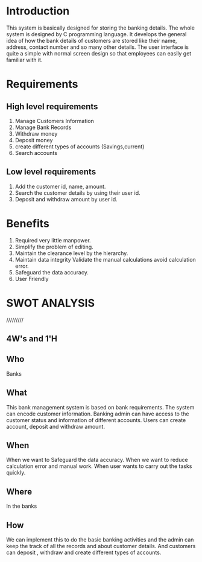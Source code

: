 # Introduction

This system is basically designed for storing the banking details. The whole system is designed by C programming language. It develops the general idea of how the bank details of customers are stored like their name, address, contact number and so many other details. The user interface is quite a simple with normal screen design so that employees can easily get familiar with it.

# Requirements

## High level requirements
1. Manage Customers Information
2. Manage Bank Records
3. Withdraw money
4. Deposit money
5. create different types of accounts (Savings,current)
6. Search accounts

## Low level requirements
1. Add the customer id, name, amount.
2. Search the customer details by using their user id.
3. Deposit and withdraw amount by user id.


# Benefits

1. Required very little manpower.
2. Simplify the problem of editing.
3. Maintain the clearance level by the hierarchy.
4. Maintain data integrity Validate the manual calculations avoid calculation error.
5. Safeguard the data accuracy.
6. User Friendly


# SWOT ANALYSIS
/////////

## 4W's and 1'H

## Who
Banks
## What
This bank management system is based on bank requirements. The system can encode customer information. Banking admin can have access to the customer status and information of different accounts. Users can create account, deposit and withdraw amount.

## When
When we want to Safeguard the data accuracy.
When we want to reduce calculation error and manual work.
When user wants to carry out the tasks quickly.


## Where
In the banks 

## How

We can implement this to do the basic banking activities and the admin can keep the track of all the records and about customer details. And customers can deposit , withdraw and create different types of accounts.
